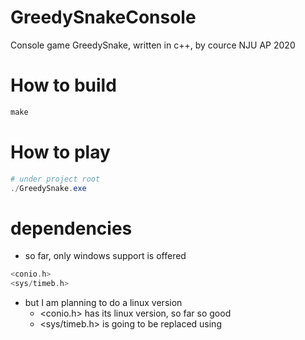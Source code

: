 # GreedySnakeConsole
Console game GreedySnake, written in c++, by cource NJU AP 2020
# How to build
``` powershell
make
```
# How to play
``` powershell
# under project root
./GreedySnake.exe
```
# dependencies
+ so far, only windows support is offered
``` c++
<conio.h>
<sys/timeb.h>
```
+ but I am planning to do a linux version
  + <conio.h> has its linux version, so far so good
  + <sys/timeb.h> is going to be replaced using <chrono>
